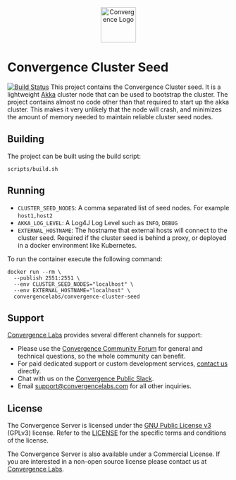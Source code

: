 <div align="center">
  <img alt="Convergence Logo" height="80" src="https://convergence.io/assets/img/convergence-logo.png" >
</div>

# Convergence Cluster Seed
[![Build Status](https://travis-ci.org/convergencelabs/convergence-cluster-seed.svg?branch=master)](https://travis-ci.org/convergencelabs/convergence-cluster-seed)
This project contains the Convergence Cluster seed. It is a lightweight [Akka](https://akka.io/) cluster node that can be used to bootstrap the cluster. The project contains almost no code other than that required to start up the akka cluster. This makes it very unlikely that the node will crash, and minimizes the amount of memory needed to maintain reliable cluster seed nodes.

## Building
The project can be built using the build script:

```shell script
scripts/build.sh
```

## Running
- `CLUSTER_SEED_NODES`: A comma separated list of seed nodes. For example `host1,host2`
- `AKKA_LOG_LEVEL`: A Log4J Log Level such as `INFO`, `DEBUG`
- `EXTERNAL_HOSTNAME`: The hostname that external hosts will connect to the cluster seed. Required if the cluster seed is behind a proxy, or deployed in a docker environment like Kubernetes.

To run the container execute the following command:

```shell script
docker run --rm \
  --publish 2551:2551 \
  --env CLUSTER_SEED_NODES="localhost" \
  --env EXTERNAL_HOSTNAME="localhost" \
  convergencelabs/convergence-cluster-seed
```

## Support
[Convergence Labs](https://convergencelabs.com) provides several different channels for support:

- Please use the [Convergence Community Forum](https://forum.convergence.io) for general and technical questions, so the whole community can benefit.
- For paid dedicated support or custom development services, [contact us](https://convergence.io/contact-sales/) directly.
- Chat with us on the [Convergence Public Slack](https://slack.convergence.io).
- Email <support@convergencelabs.com> for all other inquiries.

## License
The Convergence Server is licensed under the [GNU Public License v3](LICENSE) (GPLv3) license. Refer to the [LICENSE](LICENSE) for the specific terms and conditions of the license.

The Convergence Server is also available under a Commercial License. If you are interested in a non-open source license please contact us at [Convergence Labs](https://convergencelabs.com).
